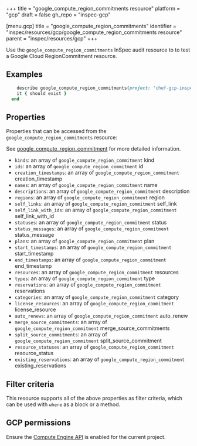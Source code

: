 +++
title = "google_compute_region_commitments resource"
platform = "gcp"
draft = false
gh_repo = "inspec-gcp"

[menu.gcp]
title = "google_compute_region_commitments"
identifier = "inspec/resources/gcp/google_compute_region_commitments resource"
parent = "inspec/resources/gcp"
+++

Use the `google_compute_region_commitments` InSpec audit resource to to test a Google Cloud RegionCommitment resource.

## Examples

```ruby
    describe google_compute_region_commitments(project: 'chef-gcp-inspec', region: ' value_region') do
    it { should exist }
  end
```

## Properties

Properties that can be accessed from the `google_compute_region_commitments` resource:

See [google_compute_region_commitment](google_compute_region_commitment) for more detailed information.

  * `kinds`: an array of `google_compute_region_commitment` kind
  * `ids`: an array of `google_compute_region_commitment` id
  * `creation_timestamps`: an array of `google_compute_region_commitment` creation_timestamp
  * `names`: an array of `google_compute_region_commitment` name
  * `descriptions`: an array of `google_compute_region_commitment` description
  * `regions`: an array of `google_compute_region_commitment` region
  * `self_links`: an array of `google_compute_region_commitment` self_link
  * `self_link_with_ids`: an array of `google_compute_region_commitment` self_link_with_id
  * `statuses`: an array of `google_compute_region_commitment` status
  * `status_messages`: an array of `google_compute_region_commitment` status_message
  * `plans`: an array of `google_compute_region_commitment` plan
  * `start_timestamps`: an array of `google_compute_region_commitment` start_timestamp
  * `end_timestamps`: an array of `google_compute_region_commitment` end_timestamp
  * `resources`: an array of `google_compute_region_commitment` resources
  * `types`: an array of `google_compute_region_commitment` type
  * `reservations`: an array of `google_compute_region_commitment` reservations
  * `categories`: an array of `google_compute_region_commitment` category
  * `license_resources`: an array of `google_compute_region_commitment` license_resource
  * `auto_renews`: an array of `google_compute_region_commitment` auto_renew
  * `merge_source_commitments`: an array of `google_compute_region_commitment` merge_source_commitments
  * `split_source_commitments`: an array of `google_compute_region_commitment` split_source_commitment
  * `resource_statuses`: an array of `google_compute_region_commitment` resource_status
  * `existing_reservations`: an array of `google_compute_region_commitment` existing_reservations

## Filter criteria

This resource supports all of the above properties as filter criteria, which can be used
with `where` as a block or a method.

## GCP permissions

Ensure the [Compute Engine API](https://console.cloud.google.com/apis/library/compute.googleapis.com/) is enabled for the current project.
